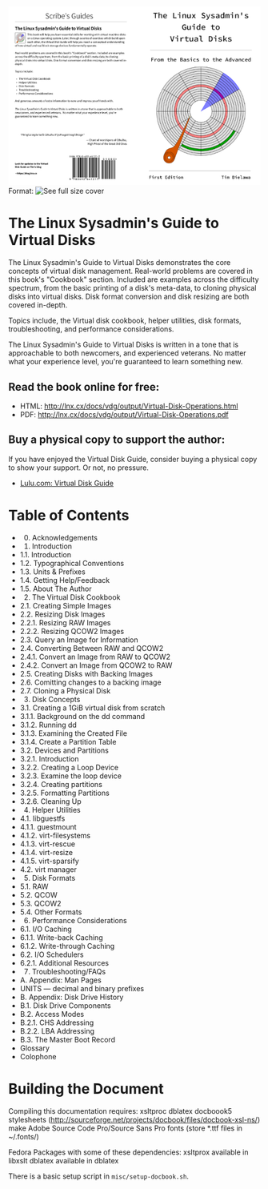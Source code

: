 ![VDG Cover](/images/github-cover-preview.png)
Format: ![See full size cover](https://raw.githubusercontent.com/tbielawa/Virtual-Disk-Guide/master/images/github-cover.png)

# The Linux Sysadmin's Guide to Virtual Disks

The Linux Sysadmin's Guide to Virtual Disks demonstrates the core
concepts of virtual disk management. Real-world problems are covered
in this book's "Cookbook" section. Included are examples across the
difficulty spectrum, from the basic printing of a disk's meta-data, to
cloning physical disks into virtual disks. Disk format conversion and
disk resizing are both covered in-depth.

Topics include, the Virtual disk cookbook, helper utilities, disk
formats, troubleshooting, and performance considerations.

The Linux Sysadmin's Guide to Virtual Disks is written in a tone that
is approachable to both newcomers, and experienced veterans.  No
matter what your experience level, you're guaranteed to learn
something new.


## Read the book online for free:

* HTML: http://lnx.cx/docs/vdg/output/Virtual-Disk-Operations.html
* PDF: http://lnx.cx/docs/vdg/output/Virtual-Disk-Operations.pdf

## Buy a physical copy to support the author:

If you have enjoyed the Virtual Disk Guide, consider buying a physical
copy to show your support. Or not, no pressure.

* [Lulu.com: Virtual Disk Guide](http://www.lulu.com/shop/tim-bielawa/the-linux-sysadmins-guide-to-virtual-disks/paperback/product-22572755.html)


# Table of Contents

- 0. Acknowledgements
- 1. Introduction
- 1.1. Introduction
- 1.2. Typographical Conventions
- 1.3. Units & Prefixes
- 1.4. Getting Help/Feedback
- 1.5. About The Author
- 2. The Virtual Disk Cookbook
- 2.1. Creating Simple Images
- 2.2. Resizing Disk Images
- 2.2.1. Resizing RAW Images
- 2.2.2. Resizing QCOW2 Images
- 2.3. Query an Image for Information
- 2.4. Converting Between RAW and QCOW2
- 2.4.1. Convert an Image from RAW to QCOW2
- 2.4.2. Convert an Image from QCOW2 to RAW
- 2.5. Creating Disks with Backing Images
- 2.6. Comitting changes to a backing image
- 2.7. Cloning a Physical Disk
- 3. Disk Concepts
- 3.1. Creating a 1GiB virtual disk from scratch
- 3.1.1. Background on the dd command
- 3.1.2. Running dd
- 3.1.3. Examining the Created File
- 3.1.4. Create a Partition Table
- 3.2. Devices and Partitions
- 3.2.1. Introduction
- 3.2.2. Creating a Loop Device
- 3.2.3. Examine the loop device
- 3.2.4. Creating partitions
- 3.2.5. Formatting Partitions
- 3.2.6. Cleaning Up
- 4. Helper Utilities
- 4.1. libguestfs
- 4.1.1. guestmount
- 4.1.2. virt-filesystems
- 4.1.3. virt-rescue
- 4.1.4. virt-resize
- 4.1.5. virt-sparsify
- 4.2. virt manager
- 5. Disk Formats
- 5.1. RAW
- 5.2. QCOW
- 5.3. QCOW2
- 5.4. Other Formats
- 6. Performance Considerations
- 6.1. I/O Caching
- 6.1.1. Write-back Caching
- 6.1.2. Write-through Caching
- 6.2. I/O Schedulers
- 6.2.1. Additional Resources
- 7. Troubleshooting/FAQs
- A. Appendix: Man Pages
- UNITS — decimal and binary prefixes
- B. Appendix: Disk Drive History
- B.1. Disk Drive Components
- B.2. Access Modes
- B.2.1. CHS Addressing
- B.2.2. LBA Addressing
- B.3. The Master Boot Record
- Glossary
- Colophone


# Building the Document

Compiling this documentation requires:
    xsltproc
    dblatex
    docboook5 stylesheets (http://sourceforge.net/projects/docbook/files/docbook-xsl-ns/)
    make
    Adobe Source Code Pro/Source Sans Pro fonts (store *.ttf files in ~/.fonts/)

Fedora Packages with some of these dependencies:
    xsltprox available in libxslt
    dblatex available in dblatex


There is a basic setup script in ``misc/setup-docbook.sh``.
